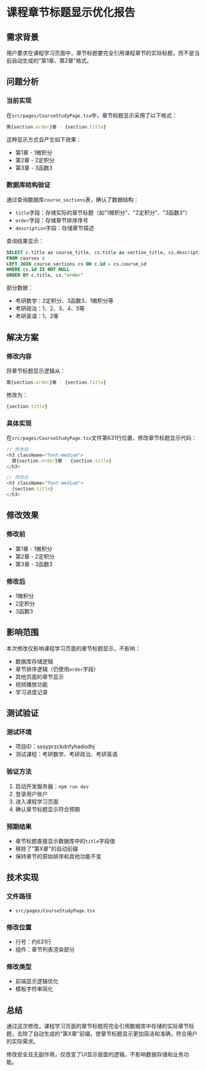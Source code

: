 # 课程章节标题显示优化报告

## 需求背景

用户要求在课程学习页面中，章节标题要完全引用课程章节的实际标题，而不是当前自动生成的"第1章、第2章"格式。

## 问题分析

### 当前实现

在`src/pages/CourseStudyPage.tsx`中，章节标题显示采用了以下格式：
```typescript
第{section.order}章 - {section.title}
```

这种显示方式会产生如下效果：
- 第1章 - 1微积分
- 第2章 - 2定积分  
- 第3章 - 3函数3

### 数据库结构验证

通过查询数据库`course_sections`表，确认了数据结构：
- `title`字段：存储实际的章节标题（如"1微积分"、"2定积分"、"3函数3"）
- `order`字段：存储章节排序序号
- `description`字段：存储章节描述

查询结果显示：
```sql
SELECT c.title as course_title, cs.title as section_title, cs.description, cs."order" 
FROM courses c 
LEFT JOIN course_sections cs ON c.id = cs.course_id 
WHERE cs.id IS NOT NULL 
ORDER BY c.title, cs."order"
```

部分数据：
- 考研数学：2定积分、3函数3、1微积分等
- 考研政治：1、2、3、4、5等
- 考研英语：1、2等

## 解决方案

### 修改内容

将章节标题显示逻辑从：
```typescript
第{section.order}章 - {section.title}
```

修改为：
```typescript
{section.title}
```

### 具体实现

在`src/pages/CourseStudyPage.tsx`文件第631行位置，修改章节标题显示代码：

```typescript
// 修改前
<h3 className="font-medium">
  第{section.order}章 - {section.title}
</h3>

// 修改后  
<h3 className="font-medium">
  {section.title}
</h3>
```

## 修改效果

### 修改前
- 第1章 - 1微积分
- 第2章 - 2定积分
- 第3章 - 3函数3

### 修改后
- 1微积分
- 2定积分
- 3函数3

## 影响范围

本次修改仅影响课程学习页面的章节标题显示，不影响：
- 数据库存储逻辑
- 章节排序逻辑（仍使用`order`字段）
- 其他页面的章节显示
- 视频播放功能
- 学习进度记录

## 测试验证

### 测试环境
- 项目ID：sxsyprzckdnfyhadodhj
- 测试课程：考研数学、考研政治、考研英语

### 验证方法
1. 启动开发服务器：`npm run dev`
2. 登录用户账户
3. 进入课程学习页面
4. 确认章节标题显示符合预期

### 预期结果
- 章节标题直接显示数据库中的`title`字段值
- 移除了"第X章"的自动前缀
- 保持章节的原始排序和其他功能不变

## 技术实现

### 文件路径
- `src/pages/CourseStudyPage.tsx`

### 修改位置
- 行号：约631行
- 组件：章节列表渲染部分

### 修改类型
- 前端显示逻辑优化
- 模板字符串简化

## 总结

通过这次修改，课程学习页面的章节标题将完全引用数据库中存储的实际章节标题，去除了自动生成的"第X章"前缀，使章节标题显示更加简洁和准确，符合用户的实际需求。

修改安全且无副作用，仅改变了UI显示层面的逻辑，不影响数据存储和业务功能。 
